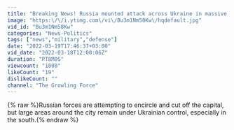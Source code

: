 ```yaml
---
title: "Breaking News! Russia mounted attack across Ukraine in massive invasion!"
image: "https:\/\/i.ytimg.com\/vi\/Bu3m1Nm58Kw\/hqdefault.jpg"
vid_id: "Bu3m1Nm58Kw"
categories: "News-Politics"
tags: ["news","military","defense"]
date: "2022-03-19T17:46:37+03:00"
vid_date: "2022-03-18T12:00:06Z"
duration: "PT8M8S"
viewcount: "1808"
likeCount: "19"
dislikeCount: ""
channel: "The Growling Force"
---
```

{% raw %}Russian forces are attempting to encircle and cut off the capital, but large areas around the city remain under Ukrainian control, especially in the south.{% endraw %}
